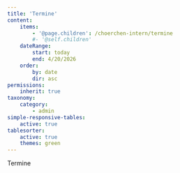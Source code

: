 ```yaml
---
title: 'Termine'
content:
    items:
        - '@page.children': /choerchen-intern/termine
        #- '@self.children'
    dateRange:
        start: today
        end: 4/20/2026
    order:
        by: date
        dir: asc
permissions:
    inherit: true
taxonomy:
    category:
        - admin
simple-responsive-tables:
    active: true
tablesorter:
    active: true
    themes: green
---
```


Termine